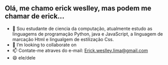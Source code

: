 ## Olá, me chamo erick weslley, mas podem me chamar de erick...

- 🌱 Sou estudante de ciencia da computação, atualmente estudo as linguagems de programação Python, java e JavaScript, a linguagem de marcação Html e lingualgem de estilização Css.
- 👯 I’m looking to collaborate on
- 📫 Contate-me atraves do e-mail: Erick.weslley.lima@gmail.com
- 😄 ele/dele


